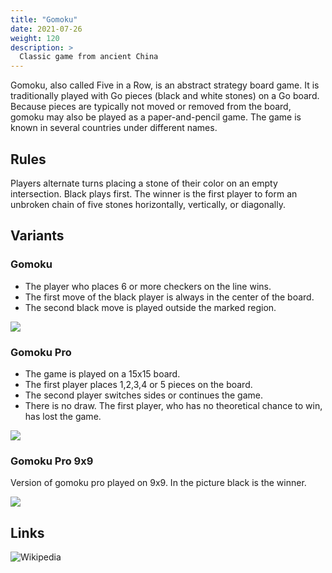 ```yaml
---
title: "Gomoku"
date: 2021-07-26
weight: 120
description: >
  Classic game from ancient China
---
```

Gomoku, also called Five in a Row, is an abstract strategy board game. It is traditionally played with Go pieces (black and white stones) on a Go board.  Because pieces are typically not moved or removed from the board, gomoku may also be played as a paper-and-pencil game. The game is known in several countries under different names.

## Rules

Players alternate turns placing a stone of their color on an empty intersection. Black plays first. The winner is the first player to form an unbroken chain of five stones horizontally, vertically, or diagonally. 

## Variants

### Gomoku

- The player who places 6 or more checkers on the line wins. 
- The first move of the black player is always in the center of the board.
- The second black move is played outside the marked region.

![](/games/gmk01.png)

### Gomoku Pro

- The game is played on a 15x15 board.
- The first player places 1,2,3,4 or 5 pieces on the board.
- The second player switches sides or continues the game.
- There is no draw. The first player, who has no theoretical chance to win, has lost the game. 

![](/games/gmk02.png)

### Gomoku Pro 9x9

Version of gomoku pro played on 9x9. In the picture black is the winner.

![](/games/gmk03.png)

## Links

![Wikipedia](https://en.wikipedia.org/wiki/Gomoku#Tournament_Opening_Rules)